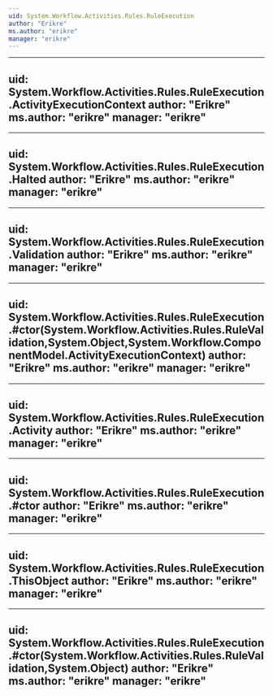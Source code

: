 ```yaml
---
uid: System.Workflow.Activities.Rules.RuleExecution
author: "Erikre"
ms.author: "erikre"
manager: "erikre"
---
```


---
uid: System.Workflow.Activities.Rules.RuleExecution.ActivityExecutionContext
author: "Erikre"
ms.author: "erikre"
manager: "erikre"
---

---
uid: System.Workflow.Activities.Rules.RuleExecution.Halted
author: "Erikre"
ms.author: "erikre"
manager: "erikre"
---

---
uid: System.Workflow.Activities.Rules.RuleExecution.Validation
author: "Erikre"
ms.author: "erikre"
manager: "erikre"
---

---
uid: System.Workflow.Activities.Rules.RuleExecution.#ctor(System.Workflow.Activities.Rules.RuleValidation,System.Object,System.Workflow.ComponentModel.ActivityExecutionContext)
author: "Erikre"
ms.author: "erikre"
manager: "erikre"
---

---
uid: System.Workflow.Activities.Rules.RuleExecution.Activity
author: "Erikre"
ms.author: "erikre"
manager: "erikre"
---

---
uid: System.Workflow.Activities.Rules.RuleExecution.#ctor
author: "Erikre"
ms.author: "erikre"
manager: "erikre"
---

---
uid: System.Workflow.Activities.Rules.RuleExecution.ThisObject
author: "Erikre"
ms.author: "erikre"
manager: "erikre"
---

---
uid: System.Workflow.Activities.Rules.RuleExecution.#ctor(System.Workflow.Activities.Rules.RuleValidation,System.Object)
author: "Erikre"
ms.author: "erikre"
manager: "erikre"
---
